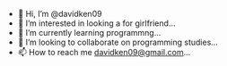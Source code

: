 - 👋 Hi, I’m @davidken09
- 👀 I’m interested in looking a for girlfriend...
- 🌱 I’m currently learning programmng...
- 💞️ I’m looking to collaborate on programming studies...
- 📫 How to reach me davidken09@gmail.com...

<!---
davidken09/davidken09 is a ✨ special ✨ repository because its `README.md` (this file) appears on your GitHub profile.
You can click the Preview link to take a look at your changes.
--->

